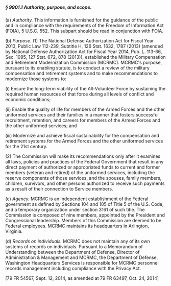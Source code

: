 ##### § 9901.1 Authority, purpose, and scope. #####

(a) *Authority.* This information is furnished for the guidance of the public and in compliance with the requirements of the Freedom of Information Act (FOIA), 5 U.S.C. 552. This subpart should be read in conjunction with FOIA.

(b) *Purpose.* (1) The National Defense Authorization Act for Fiscal Year 2013, Public Law 112-239, Subtitle H, 126 Stat. 1632, 1787 (2013) (amended by National Defense Authorization Act for Fiscal Year 2014, Pub. L. 113-66, Sec. 1095, 127 Stat. 672, 878 (2013)), established the Military Compensation and Retirement Modernization Commission (MCRMC). MCRMC's purpose, pursuant to its enabling statute, is to conduct a review of the military compensation and retirement systems and to make recommendations to modernize those systems to:

(i) Ensure the long-term viability of the All-Volunteer Force by sustaining the required human resources of that force during all levels of conflict and economic conditions;

(ii) Enable the quality of life for members of the Armed Forces and the other uniformed services and their families in a manner that fosters successful recruitment, retention, and careers for members of the Armed Forces and the other uniformed services; and

(iii) Modernize and achieve fiscal sustainability for the compensation and retirement systems for the Armed Forces and the other uniformed services for the 21st century.

(2) The Commission will make its recommendations only after it examines all laws, policies and practices of the Federal Government that result in any direct payment of authorized or appropriated funds to current and former members (veteran and retired) of the uniformed services, including the reserve components of those services, and the spouses, family members, children, survivors, and other persons authorized to receive such payments as a result of their connection to Service members.

(c) *Agency.* MCRMC is an independent establishment of the Federal government as defined by Sections 104 and 105 of Title 5 of the U.S. Code, and a temporary organization under section 3161 of such title. The Commission is composed of nine members, appointed by the President and Congressional leadership. Members of this Commission are deemed to be Federal employees. MCRMC maintains its headquarters in Arlington, Virginia.

(d) *Records on individuals.* MCRMC does not maintain any of its own systems of records on individuals. Pursuant to a Memorandum of Understanding between the Department of Defense, Director of Administration & Management and MCRMC, the Department of Defense, Washington Headquarters Services is responsible for MCRMC personnel records management including compliance with the Privacy Act.

[79 FR 54567, Sept. 12, 2014, as amended at 79 FR 63497, Oct. 24, 2014]